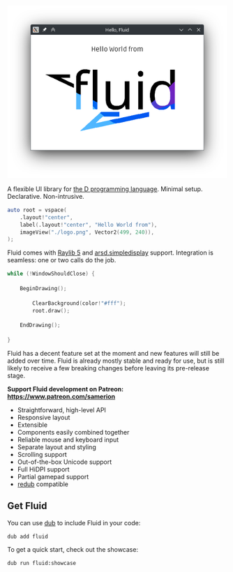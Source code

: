 ![Hello World from Fluid!](./resources/hello-fluid.png)

A flexible UI library for [the D programming language](https://dlang.org/). Minimal setup. Declarative. Non-intrusive.

```d
auto root = vspace(
    .layout!"center",
    label(.layout!"center", "Hello World from"),
    imageView("./logo.png", Vector2(499, 240)),
);
```

Fluid comes with [Raylib 5][raylib] and [arsd.simpledisplay][sdpy] support. Integration is seamless: one or two calls do
the job.

```d
while (!WindowShouldClose) {

    BeginDrawing();

        ClearBackground(color!"#fff");
        root.draw();

    EndDrawing();

}
```

[raylib]: https://www.raylib.com/
[sdpy]: https://arsd-official.dpldocs.info/arsd.simpledisplay.html

Fluid has a decent feature set at the moment and new features will still be added over time. Fluid is already mostly
stable and ready for use, but is still likely to receive a few breaking changes before leaving its pre-release stage.

**Support Fluid development on Patreon: https://www.patreon.com/samerion**

* Straightforward, high-level API
* Responsive layout
* Extensible
* Components easily combined together
* Reliable mouse and keyboard input
* Separate layout and styling
* Scrolling support
* Out-of-the-box Unicode support
* Full HiDPI support
* Partial gamepad support
* [redub](https://github.com/MrcSnm/redub) compatible

## Get Fluid

You can use [dub][dub] to include Fluid in your code:

```
dub add fluid
```

To get a quick start, check out the showcase:

```
dub run fluid:showcase
```

[dub]: https://code.dlang.org/
